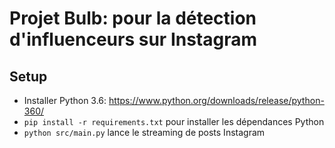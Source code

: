 # Projet Bulb: pour la détection d'influenceurs sur Instagram

## Setup

- Installer Python 3.6: https://www.python.org/downloads/release/python-360/
- `pip install -r requirements.txt` pour installer les dépendances Python
- `python src/main.py` lance le streaming de posts Instagram